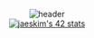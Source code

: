 

<div align="center">
  

  ![header](https://capsule-render.vercel.app/api?type=slice&color="red"&height=300&section=header&text=Andrew%20The%20Teacher&fontSize=90)
  </br>
  [![jaeskim's 42 stats](https://badge42.herokuapp.com/api/stats/pbolton)](https://github.com/AndrewTheTeacher/badge42)

</div>
